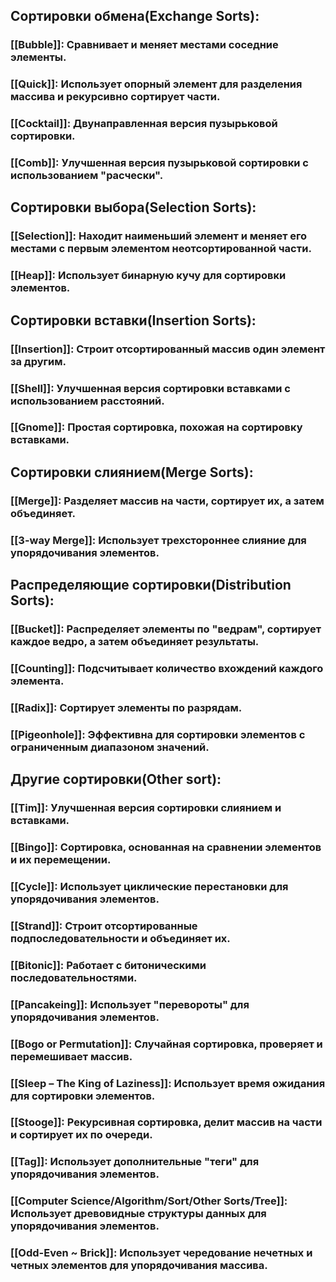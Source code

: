 ## **Сортировки обмена**(Exchange Sorts):

### [[Bubble]]: Сравнивает и меняет местами соседние элементы.

### [[Quick]]: Использует опорный элемент для разделения массива и рекурсивно сортирует части.

### [[Cocktail]]: Двунаправленная версия пузырьковой сортировки.

### [[Comb]]: Улучшенная версия пузырьковой сортировки с использованием "расчески".

## **Сортировки выбора**(Selection Sorts):

### [[Selection]]: Находит наименьший элемент и меняет его местами с первым элементом неотсортированной части.

### [[Heap]]: Использует бинарную кучу для сортировки элементов.

## **Сортировки вставки**(Insertion Sorts):

### [[Insertion]]: Строит отсортированный массив один элемент за другим.

### [[Shell]]: Улучшенная версия сортировки вставками с использованием расстояний.

### [[Gnome]]: Простая сортировка, похожая на сортировку вставками.

## **Сортировки слиянием**(Merge Sorts):

### [[Merge]]: Разделяет массив на части, сортирует их, а затем объединяет.

### [[3-way Merge]]: Использует трехстороннее слияние для упорядочивания элементов.

## **Распределяющие сортировки**(Distribution Sorts):

### [[Bucket]]: Распределяет элементы по "ведрам", сортирует каждое ведро, а затем объединяет результаты.

### [[Counting]]: Подсчитывает количество вхождений каждого элемента.

### [[Radix]]: Сортирует элементы по разрядам.

### [[Pigeonhole]]: Эффективна для сортировки элементов с ограниченным диапазоном значений.

## **Другие сортировки**(Other sort):

### [[Tim]]: Улучшенная версия сортировки слиянием и вставками.

### [[Bingo]]: Сортировка, основанная на сравнении элементов и их перемещении.

### [[Cycle]]: Использует циклические перестановки для упорядочивания элементов.

### [[Strand]]: Строит отсортированные подпоследовательности и объединяет их.

### [[Bitonic]]: Работает с битоническими последовательностями.

### [[Pancakeing]]: Использует "перевороты" для упорядочивания элементов.

### [[Bogo or Permutation]]: Случайная сортировка, проверяет и перемешивает массив.

### [[Sleep – The King of Laziness]]: Использует время ожидания для сортировки элементов.

### [[Stooge]]: Рекурсивная сортировка, делит массив на части и сортирует их по очереди.

### [[Tag]]: Использует дополнительные "теги" для упорядочивания элементов.

### [[Computer Science/Algorithm/Sort/Other Sorts/Tree]]: Использует древовидные структуры данных для упорядочивания элементов.

### [[Odd-Even ~ Brick]]: Использует чередование нечетных и четных элементов для упорядочивания массива.